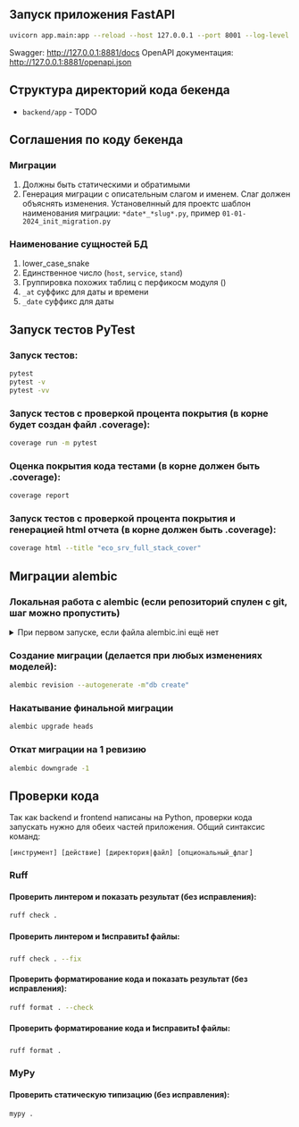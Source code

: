 ## Запуск приложения FastAPI
```bash
uvicorn app.main:app --reload --host 127.0.0.1 --port 8001 --log-level error
```
Swagger: http://127.0.0.1:8881/docs
OpenAPI документация: http://127.0.0.1:8881/openapi.json

## Структура директорий кода бекенда

* `backend/app` - TODO

## Соглашения по коду бекенда
### Миграции
1. Должны быть статическими и обратимыми
2. Генерация миграции с описательным слагом и именем. Слаг должен объяснять изменения. Установелнный для проектс шаблон наименования миграции: `*date*_*slug*.py`, пример `01-01-2024_init_migration.py`
### Наименование сущностей БД
1. lower_case_snake
2. Единственное число (`host`, `service`, `stand`)
3. Группировка похожих таблиц с перфикосм модуля ()
4. `_at` суффикс для даты и времени
5. `_date` суффикс для даты


## Запуск тестов PyTest
### Запуск тестов:
```bash
pytest
pytest -v
pytest -vv
```

### Запуск тестов с проверкой процента покрытия (в корне будет создан файл .coverage):
```bash
coverage run -m pytest
```
### Оценка покрытия кода тестами (в корне должен быть .coverage):
```bash
coverage report
```
### Запуск тестов с проверкой процента покрытия и генерацией html отчета (в корне должен быть .coverage):
```bash
coverage html --title "eco_srv_full_stack_cover"
```

## Миграции alembic
### Локальная работа с alembic (если репозиторий спулен с git, шаг можно пропустить)
<details>
<summary>При первом запуске, если файла alembic.ini ещё нет</summary>
запустить в терминале команду:

```bash
alembic init migrations
# или
alembic init -t async migrations
```
После этого будет создана папка с миграциями и конфигурационный файл для алембика.

В alembic.ini задать адрес базы данных, в которую бдует происходить накат миграций.
В папке с миграциями, файл env.py, изменения в блок:
`from myapp import mymodel`
</details>


### Создание миграции (делается при любых изменениях моделей):
```bash
alembic revision --autogenerate -m"db create"
```
### Накатывание финальной миграции
```bash
alembic upgrade heads
```
### Откат миграции на 1 ревизию
```bash
alembic downgrade -1
```

## Проверки кода
Так как backend и frontend написаны на Python, проверки кода запускать нужно для обеих частей приложения.
Общий синтаксис команд:
```
[инструмент] [действие] [директория|файл] [опциональный_флаг]
```

### Ruff
#### Проверить линтером и показать результат (без исправления):
```bash
ruff check .
```
#### Проверить линтером и ❗исправить❗ файлы:
```bash
ruff check . --fix
```
#### Проверить форматирование кода и показать результат (без исправления):
```bash
ruff format . --check
```

#### Проверить форматирование кода и ❗исправить❗ файлы:
```bash
ruff format .
```

### MyPy
#### Проверить статическую типизацию (без исправления):
```bash
mypy .
```